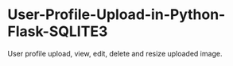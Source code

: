 # User-Profile-Upload-in-Python-Flask-SQLITE3
User profile upload, view, edit, delete and resize uploaded image.

